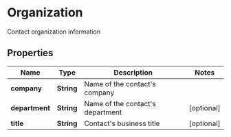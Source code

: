 

# Organization

Contact organization information

## Properties

| Name | Type | Description | Notes |
|------------ | ------------- | ------------- | -------------|
|**company** | **String** | Name of the contact&#39;s company |  |
|**department** | **String** | Name of the contact&#39;s department |  [optional] |
|**title** | **String** | Contact&#39;s business title |  [optional] |



